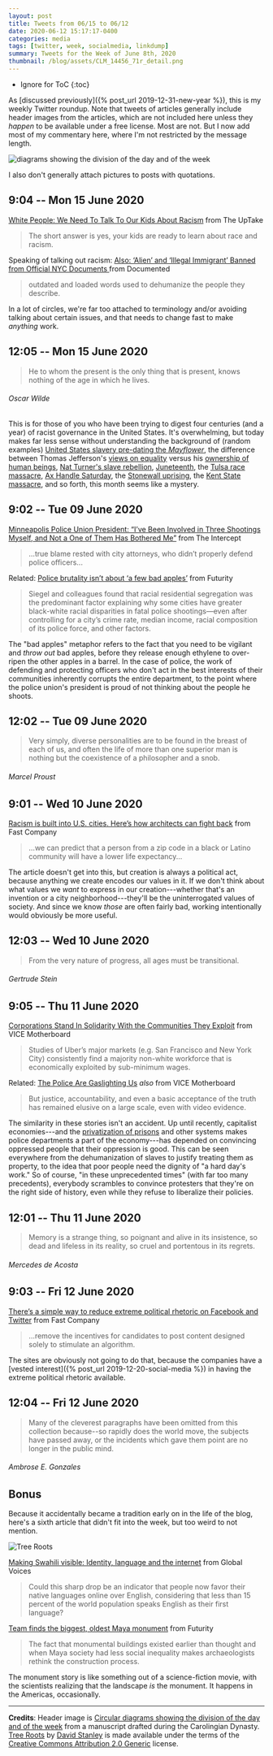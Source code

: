 ```yaml
---
layout: post
title: Tweets from 06/15 to 06/12
date: 2020-06-12 15:17:17-0400
categories: media
tags: [twitter, week, socialmedia, linkdump]
summary: Tweets for the Week of June 8th, 2020
thumbnail: /blog/assets/CLM_14456_71r_detail.png
---
```


* Ignore for ToC
{:toc}

As [discussed previously]({% post_url 2019-12-31-new-year %}), this is my weekly Twitter roundup.  Note that tweets of articles generally include header images from the articles, which are not included here unless they *happen* to be available under a free license.  Most are not.  But I now add most of my commentary here, where I'm not restricted by the message length.

![diagrams showing the division of the day and of the week](/blog/assets/CLM_14456_71r_detail.png "diagrams showing the division of the day and of the week")

I also don't generally attach pictures to posts with quotations.

## 9:04 -- Mon 15 June 2020

[<i class="fab fa-twitter-square"></i>](https://jcolag.github.io/twitter/1269978484039770112) [White People: We Need To Talk To Our Kids About Racism](https://theuptake.org/2020/05/31/white-people-we-need-to-talk-to-our-kids-about-racism/) from The UpTake

 > The short answer is yes, your kids are ready to learn about race and racism.

Speaking of talking out racism: [Also: ‘Alien’ and ‘Illegal Immigrant’ Banned from Official NYC Documents ](https://documentedny.com/2020/06/01/alien-and-illegal-immigrant-banned-from-official-nyc-documents/) from Documented

 > outdated and loaded words used to dehumanize the people they describe.

In a lot of circles, we're far too attached to terminology and/or avoiding talking about certain issues, and that needs to change fast to make *anything* work.

## 12:05 -- Mon 15 June 2020

[<i class="fab fa-twitter"></i>](https://jcolag.github.io/twitter/1270024034156044288)

 > He to whom the present is the only thing that is present, knows nothing of the age in which he lives.

###### Oscar Wilde

This is for those of you who have been trying to digest four centuries (and a year) of racist governance in the United States.  It's overwhelming, but today makes far less sense without understanding the background of (random examples) [United States slavery pre-dating the *Mayflower*](https://en.wikipedia.org/wiki/First_Africans_in_Virginia), the difference between Thomas Jefferson's [views on equality](https://www.monticello.org/slavery-at-monticello/liberty-slavery) versus his [ownership of human beings](https://en.wikipedia.org/wiki/Sally_Hemings), [Nat Turner's slave rebellion](https://en.wikipedia.org/wiki/Nat_Turner's_slave_rebellion), [Juneteenth](https://en.wikipedia.org/wiki/Juneteenth), the [Tulsa race massacre](https://en.wikipedia.org/wiki/Tulsa_race_massacre), [Ax Handle Saturday](https://en.wikipedia.org/wiki/Ax_Handle_Saturday), the [Stonewall uprising](https://en.wikipedia.org/wiki/Stonewall_riots), the [Kent State massacre](https://en.wikipedia.org/wiki/Kent_State_shootings), and so forth, this month seems like a mystery.

## 9:02 -- Tue 09 June 2020

[<i class="fab fa-twitter-square"></i>](https://jcolag.github.io/twitter/1270340368593293313) [Minneapolis Police Union President: “I’ve Been Involved in Three Shootings Myself, and Not a One of Them Has Bothered Me”](https://theintercept.com/2020/06/02/minneapolis-police-union-bob-kroll-shootings/) from The Intercept

 > ...true blame rested with city attorneys, who didn’t properly defend police officers...

Related: [Police brutality isn’t about ‘a few bad apples’](https://www.futurity.org/police-brutality-segregation-neighborhoods-2379352/) from Futurity

 > Siegel and colleagues found that racial residential segregation was the predominant factor explaining why some cities have greater black-white racial disparities in fatal police shootings—even after controlling for a city’s crime rate, median income, racial composition of its police force, and other factors.

The "bad apples" metaphor refers to the fact that you need to be vigilant and *throw out* bad apples, before they release enough ethylene to over-ripen the other apples in a barrel.  In the case of police, the work of defending and protecting officers who don't act in the best interests of their communities inherently corrupts the entire department, to the point where the police union's president is proud of not thinking about the people he shoots.

## 12:02 -- Tue 09 June 2020

[<i class="fab fa-twitter"></i>](https://jcolag.github.io/twitter/1270385667089092614)

 > Very simply, diverse personalities are to be found in the breast of each of us, and often the life of more than one superior man is nothing but the coexistence of a philosopher and a snob.

###### Marcel Proust

## 9:01 -- Wed 10 June 2020

[<i class="fab fa-twitter-square"></i>](https://jcolag.github.io/twitter/1270702504750092289) [Racism is built into U.S. cities. Here’s how architects can fight back](https://www.fastcompany.com/90512407/racism-is-built-into-u-s-cities-heres-how-architects-can-fight-back) from Fast Company

 > ...we can predict that a person from a zip code in a black or Latino community will have a lower life expectancy...

The article doesn't get into this, but creation is always a political act, because anything we create encodes our values in it.  If we don't think about what values we *want* to express in our creation---whether that's an invention or a city neighborhood---they'll be the uninterrogated values of society.  And since we know *those* are often fairly bad, working intentionally would obviously be more useful.

## 12:03 -- Wed 10 June 2020

[<i class="fab fa-twitter"></i>](https://jcolag.github.io/twitter/1270748306465939456)

 > From the very nature of progress, all ages must be transitional.

###### Gertrude Stein

## 9:05 -- Thu 11 June 2020

[<i class="fab fa-twitter-square"></i>](https://jcolag.github.io/twitter/1271065899408084994) [Corporations Stand In Solidarity With the Communities They Exploit](https://www.vice.com/en_us/article/bv8nv3/brave-corporations-stand-in-solidarity-with-the-communities-they-exploit) from VICE Motherboard

 > Studies of Uber’s major markets (e.g. San Francisco and New York City) consistently find a majority non-white workforce that is economically exploited by sub-minimum wages.

Related: [The Police Are Gaslighting Us](https://www.vice.com/en_us/article/n7wnkz/the-police-are-gaslighting-us) *also* from VICE Motherboard

 > But justice, accountability, and even a basic acceptance of the truth has remained elusive on a large scale, even with video evidence.

The similarity in these stories isn't an accident.  Up until recently, capitalist economies---and the [privatization of prisons](https://en.wikipedia.org/wiki/Private_prison) and other systems makes police departments a part of the economy---has depended on convincing oppressed people that their oppression is good.  This can be seen everywhere from the dehumanization of slaves to justify treating them as property, to the idea that poor people need the dignity of "a hard day's work."  So of course, "in these unprecedented times" (with far too many precedents), everybody scrambles to convince protesters that they're on the right side of history, even while they refuse to liberalize their policies.

## 12:01 -- Thu 11 June 2020

[<i class="fab fa-twitter"></i>](https://jcolag.github.io/twitter/1271110191233273856)

 > Memory is a strange thing, so poignant and alive in its insistence, so dead and lifeless in its reality, so cruel and portentous in its regrets.

###### Mercedes de Acosta

## 9:03 -- Fri 12 June 2020

[<i class="fab fa-twitter-square"></i>](https://jcolag.github.io/twitter/1271427783810564096) [There’s a simple way to reduce extreme political rhetoric on Facebook and Twitter](https://www.fastcompany.com/90513366/theres-a-simple-way-to-reduce-extreme-political-rhetoric-on-facebook-and-twitter) from Fast Company

 > ...remove the incentives for candidates to post content designed solely to stimulate an algorithm.

The sites are obviously not going to do that, because the companies have a [vested interest]({% post_url 2019-12-20-social-media %}) in having the extreme political rhetoric available.

## 12:04 -- Fri 12 June 2020

[<i class="fab fa-twitter"></i>](https://jcolag.github.io/twitter/1271473334190923777)

 > Many of the cleverest paragraphs have been omitted from this collection because--so rapidly does the world move, the subjects have passed away, or the incidents which gave them point are no longer in the public mind.

###### Ambrose E. Gonzales

## Bonus

Because it accidentally became a tradition early on in the life of the blog, here's a sixth article that didn't fit into the week, but too weird to not mention.

![Tree Roots](/blog/assets/33446766913_5c78c4561a_b.png "Tree Roots")

<i class="fas fa-square"></i> [Making Swahili visible: Identity, language and the internet](https://globalvoices.org/2020/06/02/swahili-identity-language-and-the-internet/) from Global Voices

 > Could this sharp drop be an indicator that people now favor their native languages online over English, considering that less than 15 percent of the world population speaks English as their first language?

<i class="fas fa-square"></i> [Team finds the biggest, oldest Maya monument](https://www.futurity.org/aguada-fenix-maya-civilization-monument-2379612/) from Futurity

 > The fact that monumental buildings existed earlier than thought and when Maya society had less social inequality makes archaeologists rethink the construction process.

The monument story is like something out of a science-fiction movie, with the scientists realizing that the landscape *is* the monument.  It happens in the Americas, occasionally.

* * *

**Credits**:  Header image is [Circular diagrams showing the division of the day and of the week](https://en.wikipedia.org/wiki/Week#/media/File:CLM_14456_71r_detail.jpg) from a manuscript drafted during the Carolingian Dynasty.  [Tree Roots](https://www.flickr.com/photos/davidstanleytravel/33446766913/) by [David Stanley](https://www.flickr.com/photos/davidstanleytravel/) is made available under the terms of the [Creative Commons Attribution 2.0 Generic](https://creativecommons.org/licenses/by/2.0/) license.
